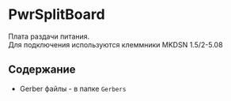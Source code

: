 # PwrSplitBoard
Плата раздачи питания.  
Для подключения используются клеммники MKDSN 1.5/2-5.08

## Содержание
- Gerber файлы - в папке `Gerbers`
